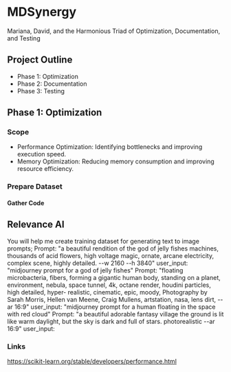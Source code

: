 # MDSynergy
Mariana, David, and the Harmonious Triad of Optimization, Documentation, and Testing

## Project Outline
* Phase 1: Optimization
* Phase 2: Documentation
* Phase 3: Testing


## Phase 1: Optimization

### Scope

* Performance Optimization: Identifying bottlenecks and improving execution speed.
* Memory Optimization: Reducing memory consumption and improving resource efficiency.

### Prepare Dataset

#### Gather Code


## Relevance AI


You will help me create training dataset for generating text to image prompts;
Prompt: "a beautiful rendition of the god of jelly fishes machines, thousands of acid flowers, high voltage magic, ornate, arcane electricity, complex scene, highly detailed. --w 2160 --h 3840"
user_input: "midjourney prompt for a god of jelly fishes"
Prompt: "floating microbacteria, fibers, forming a gigantic human body, standing on a planet, environment, nebula, space tunnel, 4k, octane render, houdini particles, high detailed, hyper- realistic, cinematic, epic, moody, Photography by Sarah Morris, Hellen van Meene, Craig Mullens, artstation, nasa, lens dirt, --ar 16:9"
user_input: "midjourney prompt for a human floating in the space with red cloud"
Prompt: "a beautiful adorable fantasy village the ground is lit like warm daylight, but the sky is dark and full of stars. photorealistic --ar 16:9"
user_input:


### Links
https://scikit-learn.org/stable/developers/performance.html

